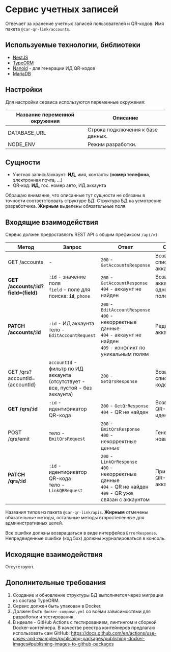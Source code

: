 # Сервис учетных записей

Отвечает за хранение учетных записей пользователей и QR-кодов. Имя пакета `@car-qr-link/accounts`.

## Используемые технологии, библиотеки

- [NestJS](https://nestjs.com)
- [TypeORM](https://github.com/typeorm/typeorm)
- [Nanoid](https://github.com/ai/nanoid) - для генерации ИД QR-кодов
- [MariaDB](https://mariadb.org/)

## Настройки

Для настройки сервиса используются переменные окружения:

| Название переменной окружения | Описание                          |
| ----------------------------- | --------------------------------- |
| DATABASE_URL                  | Строка подключения к базе данных. |
| NODE_ENV                      | Режим разработки.                 |

## Сущности

- Учетная запись/аккаунт: **ИД**, имя, контакты (**номер телефона**, электронная почта, ...)
- QR-код: **ИД**, гос. номер авто, ИД аккаунта

Обращаю внимание, что описанные тут сущности не обязаны в точности соответствовать структуре БД. Структура БД на усмотрение разработчика. **Жирным** выделены обязательные поля.

## Входящие взаимодействия

Сервис должен предоставлять REST API с общим префиксом `/api/v1`:

| Метод                               | Запрос                                                                         | Ответ                                                                                                                                      | Описание                               |
| ----------------------------------- | ------------------------------------------------------------------------------ | ------------------------------------------------------------------------------------------------------------------------------------------ | -------------------------------------- |
| GET /accounts                       | -                                                                              | `200` - `GetAccountsResponse`                                                                                                              | Возвращает список аккаунтов            |
| **GET /accounts/:id?field={field}** | `:id` - значение поля <br/> `field` - поле для поиска: **`id`**, `phone`       | `200` - `GetAccountResponse` <br/> `404` - аккаунт не найден                                                                               | Возвращает аккаунт под одному из полей |
| **PATCH /accounts/:id**             | `:id` - ИД аккаунта <br/> тело - `EditAccountRequest`                          | `200` - `EditAccountResponse` <br/> `400` - некорректные данные <br/> `404` - аккаунт не найден <br/> `409` - конфликт по уникальным полям | Редактирует аккаунт по ИД              |
| GET /qrs?accountId={accountId}      | `accountId` - фильтр по ИД аккаунта (отсутствует - все, пустой - без аккаунта) | `200` - `GetQrsResponse`                                                                                                                   | Возвращает список QR-кодов             |
| **GET /qrs/:id**                    | `:id` - идентификатор QR-кода                                                  | `200` - `GetQrResponse` <br/> `404` - QR не найден                                                                                         | Возвращает QR-код по идентификатору    |
| POST /qrs/emit                      | тело - `EmitQrsRequest`                                                        | `200` - `EmitQrsResponse` <br> `400` - некорректные данные                                                                                 | Генерирует новые QR-коды               |
| **PATCH /qrs/:id**                  | `:id` - идентификатор QR-кода <br/> тело - `LinkQRRequest`                     | `200` - `LinkQrResponse` <br/> `400` - некорректные данные <br/>  `404` - QR не найден <br/> `409` - QR уже связан с аккаунтом             | Привязывает QR-код к аккаунту          |

Названия типов из пакета `@car-qr-link/apis`. **Жирным** отмечены обязательные методы, остальные методы второстепенные для административных целей.

Все ошибки должны возвращаться в виде интерфейса `ErrorResponse`. Непредвиденные ошибки (код 5xx) должны журналироваться в консоль.

## Исходящие взаимодействия

Отсутствуют.

## Дополнительные требования

1. Создание и обновление структуры БД выполняется через миграции из состава TypeORM.
2. Сервис должен быть упакован в Docker.
3. Должен быть `docker-compose.yml` со всеми зависимостями для разработки и тестирования.
4. В идеале - GitHub Actions с тестированием, линтингом и сборкой Docker-контейнера. В качестве реестра контейнеров предлагаю использовать сам GitHub: https://docs.github.com/en/actions/use-cases-and-examples/publishing-packages/publishing-docker-images#publishing-images-to-github-packages

